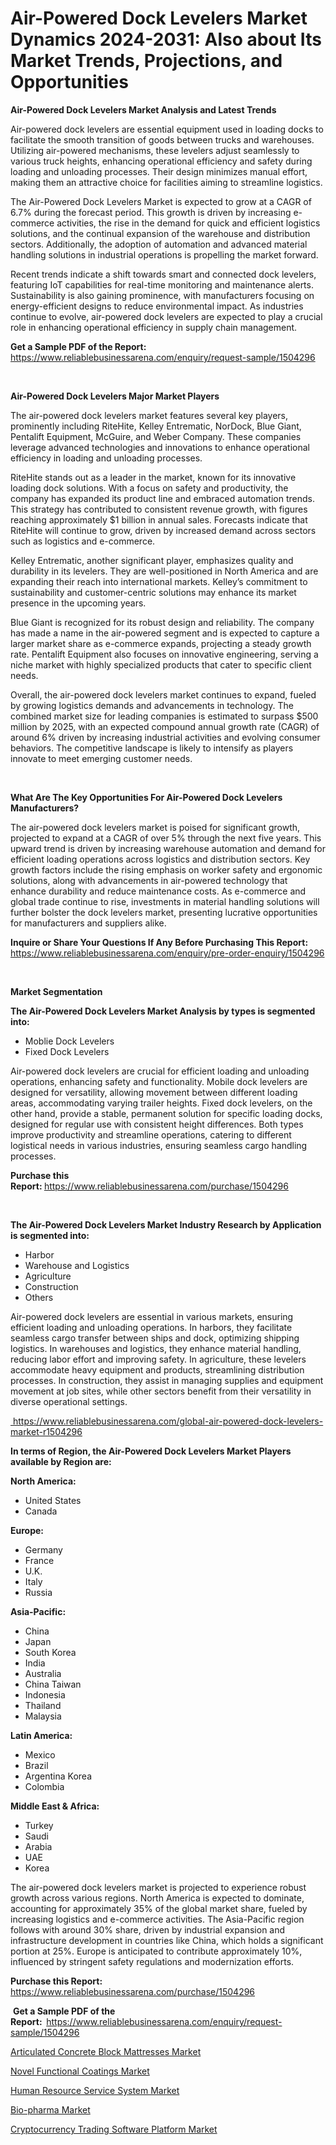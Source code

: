<p><h1>Air-Powered Dock Levelers Market Dynamics 2024-2031: Also about Its Market Trends, Projections, and Opportunities</h1></p><p><strong>Air-Powered Dock Levelers Market Analysis and Latest Trends</strong></p>
<p><p>Air-powered dock levelers are essential equipment used in loading docks to facilitate the smooth transition of goods between trucks and warehouses. Utilizing air-powered mechanisms, these levelers adjust seamlessly to various truck heights, enhancing operational efficiency and safety during loading and unloading processes. Their design minimizes manual effort, making them an attractive choice for facilities aiming to streamline logistics.</p><p>The Air-Powered Dock Levelers Market is expected to grow at a CAGR of 6.7% during the forecast period. This growth is driven by increasing e-commerce activities, the rise in the demand for quick and efficient logistics solutions, and the continual expansion of the warehouse and distribution sectors. Additionally, the adoption of automation and advanced material handling solutions in industrial operations is propelling the market forward.</p><p>Recent trends indicate a shift towards smart and connected dock levelers, featuring IoT capabilities for real-time monitoring and maintenance alerts. Sustainability is also gaining prominence, with manufacturers focusing on energy-efficient designs to reduce environmental impact. As industries continue to evolve, air-powered dock levelers are expected to play a crucial role in enhancing operational efficiency in supply chain management.</p></p>
<p><strong>Get a Sample PDF of the Report:&nbsp;</strong> <a href="https://www.reliablebusinessarena.com/enquiry/request-sample/1504296?utm_campaign=1835&utm_medium=2&utm_source=Github&utm_content=ia&utm_term=08122024&utm_id=air-powered-dock-levelers">https://www.reliablebusinessarena.com/enquiry/request-sample/1504296</a></p>
<p>&nbsp;</p>
<p><strong>Air-Powered Dock Levelers Major Market Players</strong></p>
<p><p>The air-powered dock levelers market features several key players, prominently including RiteHite, Kelley Entrematic, NorDock, Blue Giant, Pentalift Equipment, McGuire, and Weber Company. These companies leverage advanced technologies and innovations to enhance operational efficiency in loading and unloading processes.</p><p>RiteHite stands out as a leader in the market, known for its innovative loading dock solutions. With a focus on safety and productivity, the company has expanded its product line and embraced automation trends. This strategy has contributed to consistent revenue growth, with figures reaching approximately $1 billion in annual sales. Forecasts indicate that RiteHite will continue to grow, driven by increased demand across sectors such as logistics and e-commerce.</p><p>Kelley Entrematic, another significant player, emphasizes quality and durability in its levelers. They are well-positioned in North America and are expanding their reach into international markets. Kelley’s commitment to sustainability and customer-centric solutions may enhance its market presence in the upcoming years.</p><p>Blue Giant is recognized for its robust design and reliability. The company has made a name in the air-powered segment and is expected to capture a larger market share as e-commerce expands, projecting a steady growth rate. Pentalift Equipment also focuses on innovative engineering, serving a niche market with highly specialized products that cater to specific client needs.</p><p>Overall, the air-powered dock levelers market continues to expand, fueled by growing logistics demands and advancements in technology. The combined market size for leading companies is estimated to surpass $500 million by 2025, with an expected compound annual growth rate (CAGR) of around 6% driven by increasing industrial activities and evolving consumer behaviors. The competitive landscape is likely to intensify as players innovate to meet emerging customer needs.</p></p>
<p>&nbsp;</p>
<p><strong>What Are The Key Opportunities For Air-Powered Dock Levelers Manufacturers?</strong></p>
<p><p>The air-powered dock levelers market is poised for significant growth, projected to expand at a CAGR of over 5% through the next five years. This upward trend is driven by increasing warehouse automation and demand for efficient loading operations across logistics and distribution sectors. Key growth factors include the rising emphasis on worker safety and ergonomic solutions, along with advancements in air-powered technology that enhance durability and reduce maintenance costs. As e-commerce and global trade continue to rise, investments in material handling solutions will further bolster the dock levelers market, presenting lucrative opportunities for manufacturers and suppliers alike.</p></p>
<p><strong>Inquire or Share Your Questions If Any Before Purchasing This Report:</strong> <a href="https://www.reliablebusinessarena.com/enquiry/pre-order-enquiry/1504296?utm_campaign=1835&utm_medium=2&utm_source=Github&utm_content=ia&utm_term=08122024&utm_id=air-powered-dock-levelers">https://www.reliablebusinessarena.com/enquiry/pre-order-enquiry/1504296</a></p>
<p>&nbsp;</p>
<p><strong>Market Segmentation</strong></p>
<p><strong>The Air-Powered Dock Levelers Market Analysis by types is segmented into:</strong></p>
<p><ul><li>Moblie Dock Levelers</li><li>Fixed Dock Levelers</li></ul></p>
<p><p>Air-powered dock levelers are crucial for efficient loading and unloading operations, enhancing safety and functionality. Mobile dock levelers are designed for versatility, allowing movement between different loading areas, accommodating varying trailer heights. Fixed dock levelers, on the other hand, provide a stable, permanent solution for specific loading docks, designed for regular use with consistent height differences. Both types improve productivity and streamline operations, catering to different logistical needs in various industries, ensuring seamless cargo handling processes.</p></p>
<p><strong>Purchase this Report:&nbsp;</strong><a href="https://www.reliablebusinessarena.com/purchase/1504296?utm_campaign=1835&utm_medium=2&utm_source=Github&utm_content=ia&utm_term=08122024&utm_id=air-powered-dock-levelers">https://www.reliablebusinessarena.com/purchase/1504296</a></p>
<p>&nbsp;</p>
<p><strong>The Air-Powered Dock Levelers Market Industry Research by Application is segmented into:</strong></p>
<p><ul><li>Harbor</li><li>Warehouse and Logistics</li><li>Agriculture</li><li>Construction</li><li>Others</li></ul></p>
<p><p>Air-powered dock levelers are essential in various markets, ensuring efficient loading and unloading operations. In harbors, they facilitate seamless cargo transfer between ships and dock, optimizing shipping logistics. In warehouses and logistics, they enhance material handling, reducing labor effort and improving safety. In agriculture, these levelers accommodate heavy equipment and products, streamlining distribution processes. In construction, they assist in managing supplies and equipment movement at job sites, while other sectors benefit from their versatility in diverse operational settings.</p></p>
<p><a href="https://www.reliablebusinessarena.com/global-air-powered-dock-levelers-market-r1504296?utm_campaign=1835&utm_medium=2&utm_source=Github&utm_content=ia&utm_term=08122024&utm_id=air-powered-dock-levelers">&nbsp;https://www.reliablebusinessarena.com/global-air-powered-dock-levelers-market-r1504296</a></p>
<p><strong>In terms of Region, the Air-Powered Dock Levelers Market Players available by Region are:</strong></p>
<p>
    <p> <strong> North America: </strong>
        <ul>
            <li>United States</li>
            <li>Canada</li>
        </ul>
        </p> 
    <p> <strong> Europe: </strong>
        <ul>
            <li>Germany</li>
            <li>France</li>
            <li>U.K.</li>
            <li>Italy</li>
            <li>Russia</li>
        </ul>
        </p> 
    <p> <strong> Asia-Pacific: </strong>
        <ul>
            <li>China</li>
            <li>Japan</li>
            <li>South Korea</li>
            <li>India</li>
            <li>Australia</li>
            <li>China Taiwan</li>
            <li>Indonesia</li>
            <li>Thailand</li>
            <li>Malaysia</li>
        </ul>
        </p> 
    <p> <strong> Latin America: </strong>
        <ul>
            <li>Mexico</li>
            <li>Brazil</li>
            <li>Argentina Korea</li>
            <li>Colombia</li>
        </ul>
        </p> 
    <p> <strong> Middle East & Africa: </strong>
        <ul>
            <li>Turkey</li>
            <li>Saudi</li>
            <li>Arabia</li>
            <li>UAE</li>
            <li>Korea</li>
        </ul>
    </p>
    </p>
<p><p>The air-powered dock levelers market is projected to experience robust growth across various regions. North America is expected to dominate, accounting for approximately 35% of the global market share, fueled by increasing logistics and e-commerce activities. The Asia-Pacific region follows with around 30% share, driven by industrial expansion and infrastructure development in countries like China, which holds a significant portion at 25%. Europe is anticipated to contribute approximately 10%, influenced by stringent safety regulations and modernization efforts.</p></p>
<p><strong>Purchase this Report: </strong><a href="https://www.reliablebusinessarena.com/purchase/1504296?utm_campaign=1835&utm_medium=2&utm_source=Github&utm_content=ia&utm_term=08122024&utm_id=air-powered-dock-levelers">https://www.reliablebusinessarena.com/purchase/1504296</a></p>
<p>&nbsp;<strong>Get a Sample PDF of the Report:&nbsp;&nbsp;</strong><a href="https://www.reliablebusinessarena.com/enquiry/request-sample/1504296?utm_campaign=1835&utm_medium=2&utm_source=Github&utm_content=ia&utm_term=08122024&utm_id=air-powered-dock-levelers">https://www.reliablebusinessarena.com/enquiry/request-sample/1504296</a></p>
<p><strong></strong></p>
<p><p><a href="https://www.linkedin.com/pulse/articulated-concrete-block-mattresses-market-evolution-key-ukmqe?utm_campaign=1835&utm_medium=2&utm_source=Github&utm_content=ia&utm_term=08122024&utm_id=air-powered-dock-levelers">Articulated Concrete Block Mattresses Market</a></p><p><a href="https://www.linkedin.com/pulse/strategic-roadmap-global-novel-functional-coatings-market-ywwhe?utm_campaign=1835&utm_medium=2&utm_source=Github&utm_content=ia&utm_term=08122024&utm_id=air-powered-dock-levelers">Novel Functional Coatings Market</a></p><p><a href="https://www.linkedin.com/pulse/human-resource-service-system-market-revenue-insights-47-pr4pf?utm_campaign=1835&utm_medium=2&utm_source=Github&utm_content=ia&utm_term=08122024&utm_id=air-powered-dock-levelers">Human Resource Service System Market</a></p><p><a href="https://github.com/OlenFleming68/Market-Research-Report-List-1/blob/main/bio-pharma-market.md?utm_campaign=1835&utm_medium=2&utm_source=Github&utm_content=ia&utm_term=08122024&utm_id=air-powered-dock-levelers">Bio-pharma Market</a></p><p><a href="https://www.linkedin.com/pulse/the-hashub-gdiff?utm_campaign=1835&utm_medium=2&utm_source=Github&utm_content=ia&utm_term=08122024&utm_id=air-powered-dock-levelers">Cryptocurrency Trading Software Platform Market</a></p></p>